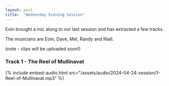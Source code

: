 ```yaml
---
layout: post
title:  "Wednesday Evening Session"
---
```


Eoin brought a mic along to our last session and has extracted a few tracks. 

The musicians are Eoin, Dave, Mel, Randy and Niall.

(note - clips will be uploaded soon!)

### Track 1 - The Reel of Mullinavat

{% include embed-audio.html src="/assets/audio/2024-04-24-session/1-Reel-of-Mullinavat.mp3" %}

